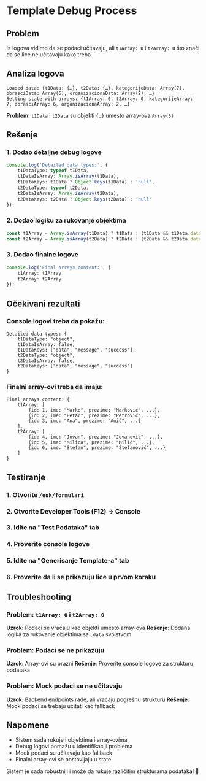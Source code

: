 # Template Debug Process

## Problem
Iz logova vidimo da se podaci učitavaju, ali `t1Array: 0` i `t2Array: 0` što znači da se lice ne učitavaju kako treba.

## Analiza logova
```
Loaded data: {t1Data: {…}, t2Data: {…}, kategorijeData: Array(7), obrasciData: Array(6), organizacionaData: Array(2), …}
Setting state with arrays: {t1Array: 0, t2Array: 0, kategorijeArray: 7, obrasciArray: 6, organizacionaArray: 2, …}
```

**Problem**: `t1Data` i `t2Data` su objekti `{…}` umesto array-ova `Array(3)`

## Rešenje

### 1. Dodao detaljne debug logove
```typescript
console.log('Detailed data types:', {
    t1DataType: typeof t1Data,
    t1DataIsArray: Array.isArray(t1Data),
    t1DataKeys: t1Data ? Object.keys(t1Data) : 'null',
    t2DataType: typeof t2Data,
    t2DataIsArray: Array.isArray(t2Data),
    t2DataKeys: t2Data ? Object.keys(t2Data) : 'null'
});
```

### 2. Dodao logiku za rukovanje objektima
```typescript
const t1Array = Array.isArray(t1Data) ? t1Data : (t1Data && t1Data.data ? t1Data.data : []);
const t2Array = Array.isArray(t2Data) ? t2Data : (t2Data && t2Data.data ? t2Data.data : []);
```

### 3. Dodao finalne logove
```typescript
console.log('Final arrays content:', {
    t1Array: t1Array,
    t2Array: t2Array
});
```

## Očekivani rezultati

### Console logovi treba da pokažu:
```
Detailed data types: {
    t1DataType: "object",
    t1DataIsArray: false,
    t1DataKeys: ["data", "message", "success"],
    t2DataType: "object", 
    t2DataIsArray: false,
    t2DataKeys: ["data", "message", "success"]
}
```

### Finalni array-ovi treba da imaju:
```
Final arrays content: {
    t1Array: [
        {id: 1, ime: "Marko", prezime: "Marković", ...},
        {id: 2, ime: "Petar", prezime: "Petrović", ...},
        {id: 3, ime: "Ana", prezime: "Anić", ...}
    ],
    t2Array: [
        {id: 4, ime: "Jovan", prezime: "Jovanović", ...},
        {id: 5, ime: "Milica", prezime: "Milić", ...},
        {id: 6, ime: "Stefan", prezime: "Stefanović", ...}
    ]
}
```

## Testiranje

### 1. Otvorite `/euk/formulari`
### 2. Otvorite Developer Tools (F12) → Console
### 3. Idite na "Test Podataka" tab
### 4. Proverite console logove
### 5. Idite na "Generisanje Template-a" tab
### 6. Proverite da li se prikazuju lice u prvom koraku

## Troubleshooting

### Problem: `t1Array: 0` i `t2Array: 0`
**Uzrok**: Podaci se vraćaju kao objekti umesto array-ova
**Rešenje**: Dodana logika za rukovanje objektima sa `.data` svojstvom

### Problem: Podaci se ne prikazuju
**Uzrok**: Array-ovi su prazni
**Rešenje**: Proverite console logove za strukturu podataka

### Problem: Mock podaci se ne učitavaju
**Uzrok**: Backend endpoints rade, ali vraćaju pogrešnu strukturu
**Rešenje**: Mock podaci se trebaju učitati kao fallback

## Napomene

- Sistem sada rukuje i objektima i array-ovima
- Debug logovi pomažu u identifikaciji problema
- Mock podaci se učitavaju kao fallback
- Finalni array-ovi se postavljaju u state

Sistem je sada robustniji i može da rukuje različitim strukturama podataka! 🚀
